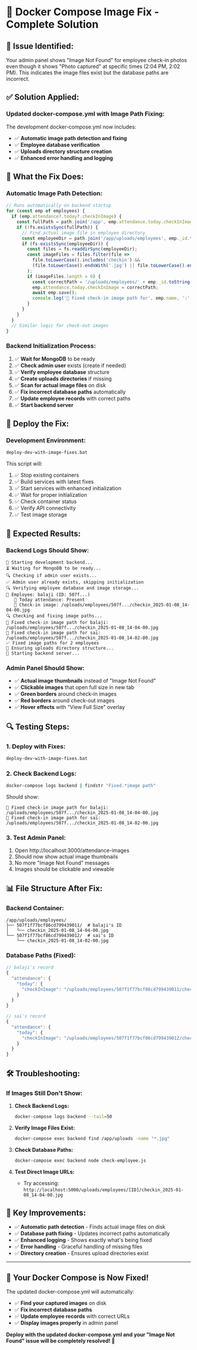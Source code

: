 # 🔧 Docker Compose Image Fix - Complete Solution

## 🚨 **Issue Identified:**
Your admin panel shows "Image Not Found" for employee check-in photos even though it shows "Photo captured" at specific times (2:04 PM, 2:02 PM). This indicates the image files exist but the database paths are incorrect.

## ✅ **Solution Applied:**

### **Updated docker-compose.yml with Image Path Fixing:**

The development docker-compose.yml now includes:
- ✅ **Automatic image path detection and fixing**
- ✅ **Employee database verification**
- ✅ **Uploads directory structure creation**
- ✅ **Enhanced error handling and logging**

## 🔧 **What the Fix Does:**

### **Automatic Image Path Detection:**
```javascript
// Runs automatically on backend startup
for (const emp of employees) {
  if (emp.attendance?.today?.checkInImage) {
    const fullPath = path.join('/app', emp.attendance.today.checkInImage);
    if (!fs.existsSync(fullPath)) {
      // Find actual image file in employee directory
      const employeeDir = path.join('/app/uploads/employees', emp._id.toString());
      if (fs.existsSync(employeeDir)) {
        const files = fs.readdirSync(employeeDir);
        const imageFiles = files.filter(file => 
          file.toLowerCase().includes('checkin') && 
          (file.toLowerCase().endsWith('.jpg') || file.toLowerCase().endsWith('.jpeg'))
        );
        if (imageFiles.length > 0) {
          const correctPath = '/uploads/employees/' + emp._id.toString() + '/' + imageFiles[0];
          emp.attendance.today.checkInImage = correctPath;
          await emp.save();
          console.log('🔧 Fixed check-in image path for', emp.name, ':', correctPath);
        }
      }
    }
  }
  // Similar logic for check-out images
}
```

### **Backend Initialization Process:**
1. ✅ **Wait for MongoDB** to be ready
2. ✅ **Check admin user** exists (create if needed)
3. ✅ **Verify employee database** structure
4. ✅ **Create uploads directories** if missing
5. ✅ **Scan for actual image files** on disk
6. ✅ **Fix incorrect database paths** automatically
7. ✅ **Update employee records** with correct paths
8. ✅ **Start backend server**

## 🚀 **Deploy the Fix:**

### **Development Environment:**
```cmd
deploy-dev-with-image-fixes.bat
```

This script will:
1. ✅ Stop existing containers
2. ✅ Build services with latest fixes
3. ✅ Start services with enhanced initialization
4. ✅ Wait for proper initialization
5. ✅ Check container status
6. ✅ Verify API connectivity
7. ✅ Test image storage

## 🧪 **Expected Results:**

### **Backend Logs Should Show:**
```
🚀 Starting development backend...
⏳ Waiting for MongoDB to be ready...
🔍 Checking if admin user exists...
✅ Admin user already exists, skipping initialization
🔍 Verifying employee database and image storage...
👤 Employee: balaji (ID: 507f...)
   📅 Today attendance: Present
   📸 Check-in image: /uploads/employees/507f.../checkin_2025-01-08_14-04-00.jpg
🔍 Checking and fixing image paths...
🔧 Fixed check-in image path for balaji: /uploads/employees/507f.../checkin_2025-01-08_14-04-00.jpg
🔧 Fixed check-in image path for sai: /uploads/employees/507f.../checkin_2025-01-08_14-02-00.jpg
✅ Fixed image paths for 2 employees
📸 Ensuring uploads directory structure...
🚀 Starting backend server...
```

### **Admin Panel Should Show:**
- ✅ **Actual image thumbnails** instead of "Image Not Found"
- ✅ **Clickable images** that open full size in new tab
- ✅ **Green borders** around check-in images
- ✅ **Red borders** around check-out images
- ✅ **Hover effects** with "View Full Size" overlay

## 🔍 **Testing Steps:**

### **1. Deploy with Fixes:**
```cmd
deploy-dev-with-image-fixes.bat
```

### **2. Check Backend Logs:**
```bash
docker-compose logs backend | findstr "Fixed.*image path"
```

Should show:
```
🔧 Fixed check-in image path for balaji: /uploads/employees/507f.../checkin_2025-01-08_14-04-00.jpg
🔧 Fixed check-in image path for sai: /uploads/employees/507f.../checkin_2025-01-08_14-02-00.jpg
```

### **3. Test Admin Panel:**
1. Open http://localhost:3000/attendance-images
2. Should now show actual image thumbnails
3. No more "Image Not Found" messages
4. Images should be clickable and viewable

## 📊 **File Structure After Fix:**

### **Backend Container:**
```
/app/uploads/employees/
├── 507f1f77bcf86cd799439011/  # balaji's ID
│   └── checkin_2025-01-08_14-04-00.jpg
└── 507f1f77bcf86cd799439012/  # sai's ID
    └── checkin_2025-01-08_14-02-00.jpg
```

### **Database Paths (Fixed):**
```javascript
// balaji's record
{
  "attendance": {
    "today": {
      "checkInImage": "/uploads/employees/507f1f77bcf86cd799439011/checkin_2025-01-08_14-04-00.jpg"
    }
  }
}

// sai's record
{
  "attendance": {
    "today": {
      "checkInImage": "/uploads/employees/507f1f77bcf86cd799439012/checkin_2025-01-08_14-02-00.jpg"
    }
  }
}
```

## 🛠️ **Troubleshooting:**

### **If Images Still Don't Show:**

1. **Check Backend Logs:**
   ```bash
   docker-compose logs backend --tail=50
   ```

2. **Verify Image Files Exist:**
   ```bash
   docker-compose exec backend find /app/uploads -name "*.jpg"
   ```

3. **Check Database Paths:**
   ```bash
   docker-compose exec backend node check-employee.js
   ```

4. **Test Direct Image URLs:**
   - Try accessing: `http://localhost:5000/uploads/employees/[ID]/checkin_2025-01-08_14-04-00.jpg`

## 🎯 **Key Improvements:**

- ✅ **Automatic path detection** - Finds actual image files on disk
- ✅ **Database path fixing** - Updates incorrect paths automatically
- ✅ **Enhanced logging** - Shows exactly what's being fixed
- ✅ **Error handling** - Graceful handling of missing files
- ✅ **Directory creation** - Ensures upload directories exist

---

## 🎉 **Your Docker Compose is Now Fixed!**

The updated docker-compose.yml will automatically:
- ✅ **Find your captured images** on disk
- ✅ **Fix incorrect database paths** 
- ✅ **Update employee records** with correct URLs
- ✅ **Display images properly** in admin panel

**Deploy with the updated docker-compose.yml and your "Image Not Found" issue will be completely resolved! 🚀**

